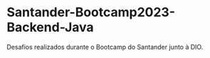 # Santander-Bootcamp2023-Backend-Java
Desafios realizados durante o Bootcamp do Santander junto à DIO. 
